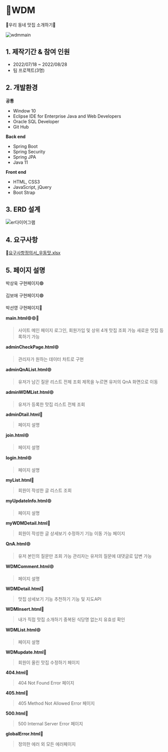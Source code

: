 # 🍴WDM
🍖우리 동네 맛집 소개하기🍖



![wdmmain](https://user-images.githubusercontent.com/57398610/185555405-7d03336a-eb23-4609-b08f-81ac5aa23748.JPG)



## 1. 제작기간 & 참여 인원
- 2022/07/18 ~ 2022/08/28
- 팀 프로젝트(3명)

## 2. 개발환경
**공통**
- Window 10
- Eclipse IDE for Enterprise Java and Web Developers
- Oracle SQL Developer
- Git Hub

**Back end**
- Spring Boot
- Spring Security
- Spring JPA
- Java 11

**Front end**
- HTML, CSS3
- JavaScript, jQuery
- Boot Strap

## 3. ERD 설계

![er다이어그램](https://user-images.githubusercontent.com/57398610/185556219-f88b3fb3-563e-4b0a-b434-2f3c643bd600.JPG)


## 4. 요구사항
🔗[요구사항정의서_우동맛.xlsx](https://github.com/Rflower/WDM/files/9379629/_.xlsx)


## 5. 페이지 설명
박상욱 구현페이지🟢

김보애 구현페이지🟣

박선영 구현페이지🔴

**main.html**🟢🟣🔴
> 사이트 메인 페이지
> 로그인, 회원가입 및 상위 4개 맛집 조회 가능
> 새로운 맛집 등록하기 가능

**adminCheckPage.html**🟣
> 관리자가 원하는 데이터 차트로 구현

**adminQnAList.html**🟣
> 유저가 남긴 질문 리스트 전체 조회
> 제목을 누르면 유저의 QnA 화면으로 이동

**adminWDMList.html**🟣
> 유저가 등록한 맛집 리스트 전체 조회

**adminDtail.html**🔴
>페이지 설명

**join.html**🟢
>페이지 설명

**login.html**🟢
>페이지 설명

**myList.html**🔴
> 회원이 작성한 글 리스트 조회

**myUpdateInfo.html**🟢
>페이지 설명

**myWDMDetail.html**🔴
> 회원이 작성한 글 상세보기
> 수정하기 기능 이동 가능 페이지

**QnA.html**🟣
> 유저 본인의 질문만 조회 가능
> 관리자는 유저의 질문에 대댓글로 답변 가능

**WDMComment.html**🟣
>페이지 설명

**WDMDetail.html**🔴
> 맛집 상세보기 기능
> 추천하기 기능 및 지도API

**WDMInsert.html**🔴
> 내가 직접 맛집 소개하기
> 중복된 식당명 없는지 유효성 확인

**WDMList.html**🟣
> 페이지 설명

**WDMupdate.html**🔴
> 회원이 올린 맛집 수정하기 페이지

**404.html**🔴
> 404 Not Found Error 페이지

**405.html**🔴
> 405 Method Not Allowed Error 페이지

**500.html**🔴
> 500 Internal Server Error 페이지

**globalError.html**🔴
> 정의한 에러 외 모든 에러페이지
